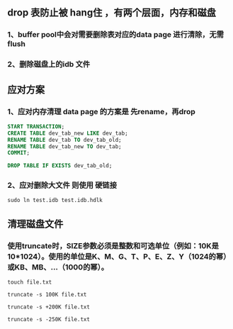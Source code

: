 
## drop 表防止被 hang住 ，有两个层面，内存和磁盘
### 1、buffer pool中会对需要删除表对应的data page 进行清除，无需 flush
### 2、删除磁盘上的idb 文件

## 应对方案
### 1、应对内存清理 data page 的方案是 先rename，再drop
```sql
START TRANSACTION;
CREATE TABLE dev_tab_new LIKE dev_tab; 
RENAME TABLE dev_tab TO dev_tab_old; 
RENAME TABLE dev_tab_new TO dev_tab; 
COMMIT;

DROP TABLE IF EXISTS dev_tab_old;
```

### 2、应对删除大文件 则使用 硬链接
```shell
sudo ln test.idb test.idb.hdlk
```
## 清理磁盘文件
### 使用truncate时，SIZE参数必须是整数和可选单位（例如：10K是10*1024）。使用的单位是K、M、G、T、P、E、Z、Y（1024的幂）或KB、MB、…（1000的幂）。
```shell
touch file.txt
```
```shell
truncate -s 100K file.txt
```
```shell
truncate -s +200K file.txt
```
```shell
truncate -s -250K file.txt
```
